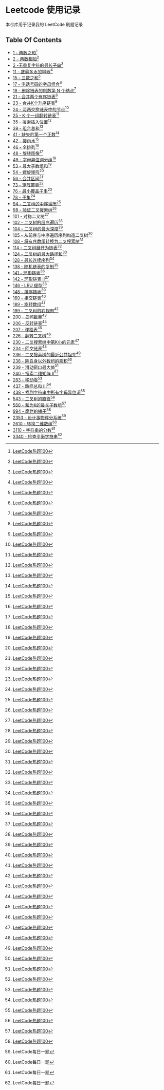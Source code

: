 # Leetcode 使用记录

本仓库用于记录我的 LeetCode 刷题记录

## Table Of Contents

- [1 - 两数之和](ans/1.cpp)[^1]
- [2 - 两数相加](ans/2.cpp)[^1]
- [3 -无重复字符的最长子串](ans/3.cpp)[^1]
- [11 - 盛最多水的容器](ans/11.cpp)[^1]
- [15 - 三数之和](ans/15.cpp)[^1]
- [17 - 电话号码的字母组合](ans/17.cpp)[^1]
- [19 - 删除链表的倒数第 N 个结点](ans/19.cpp)[^1]
- [21 - 合并两个有序链表](ans/21.cpp)[^1]
- [23 - 合并K个升序链表](ans/23.cpp)[^1]
- [24 - 两两交换链表中的节点](ans/24.cpp)[^1]
- [25 - K 个一组翻转链表](ans/25.cpp)[^1]
- [35 - 搜索插入位置](ans/35.cpp)[^1]
- [39 - 组合总和](ans/39.cpp)[^1]
- [41 - 缺失的第一个正数](ans/41.cpp)[^1]
- [42 - 接雨水](ans/42.cpp)[^1]
- [46 - 全排列](ans/46.cpp)[^1]
- [48 - 旋转图像](ans/48.cpp)[^1]
- [49 - 字母异位词分组](ans/49.cpp)[^1]
- [53 - 最大子数组和](ans/53.cpp)[^1]
- [54 - 螺旋矩阵](ans/54.cpp)[^1]
- [56 - 合并区间](ans/56.cpp)[^1]
- [73 - 矩阵置零](ans/73.cpp)[^1]
- [76 - 最小覆盖子串](ans/76.cpp)[^1]
- [78 - 子集](ans/78.cpp)[^1]
- [94 - 二叉树的中序遍历](ans/94.cpp)[^1]
- [98 - 验证二叉搜索树](ans/94.cpp)[^1]
- [101 - 对称二叉树](ans/101.cpp)[^1]
- [102 - 二叉树的层序遍历](ans/102.cpp)[^1]
- [104 - 二叉树的最大深度](ans/104.cpp)[^1]
- [105 - 从前序与中序遍历序列构造二叉树](ans/105.cpp)[^1]
- [108 - 将有序数组转换为二叉搜索树](ans/108.cpp)[^1]
- [114 - 二叉树展开为链表](ans/114.cpp)[^1]
- [124 - 二叉树的最大路径和](ans/124.cpp)[^1]
- [128 - 最长连续序列](ans/128.cpp)[^1]
- [138 - 随机链表的复制](ans/138.cpp)[^1]
- [141 - 环形链表](ans/141.cpp)[^1]
- [142 - 环形链表 II](ans/142.cpp)[^1]
- [146 - LRU 缓存](ans/146.cpp)[^1]
- [148 - 排序链表](ans/148.cpp)[^1]
- [160 - 相交链表](ans/160.cpp)[^1]
- [189 - 旋转数组](ans/189.cpp)[^1]
- [199 - 二叉树的右视图](ans/199.cpp)[^1]
- [200 - 岛屿数量](ans/200.cpp)[^1]
- [206 - 反转链表](ans/206.cpp)[^1]
- [207 - 课程表](ans/207.cpp)[^1]
- [226 - 翻转二叉树](ans/226.cpp)[^1]
- [230 - 二叉搜索树中第K小的元素](ans/230.cpp)[^1]
- [234 - 回文链表](ans/234.cpp)[^1]
- [236 - 二叉搜索树的最近公共祖先](ans/236.cpp)[^1]
- [238 - 除自身以外数组的乘积](ans/238.cpp)[^1]
- [239 - 滑动窗口最大值](ans/239.cpp)[^1]
- [240 - 搜索二维矩阵 II](ans/240.cpp)[^1]
- [283 - 移动零](ans/283.cpp)[^1]
- [437 - 路径总和 III](ans/437.cpp)[^1]
- [438 - 找到字符串中所有字母异位词](ans/438.cpp)[^1]
- [543 - 二叉树的直径](ans/543.cpp)[^1]
- [560 - 和为K的最长子数组](ans/560.cpp)[^1]
- [994 - 腐烂的橘子](ans/994.cpp)[^1]
- [2353 - 设计事物评分系统](ans/2353.cpp)[^2]
- [2610 - 转换二维数组](ans/2610.cpp)[^2]
- [3110 - 字符串的分数](ans/3110.cpp)[^2]
- [3340 - 检查平衡字符串](ans/3340.cpp)[^2]

[^1]: [LeetCode热题100](https://leetcode.cn/studyplan/top-100-liked)
[^2]: LeetCode每日一题
